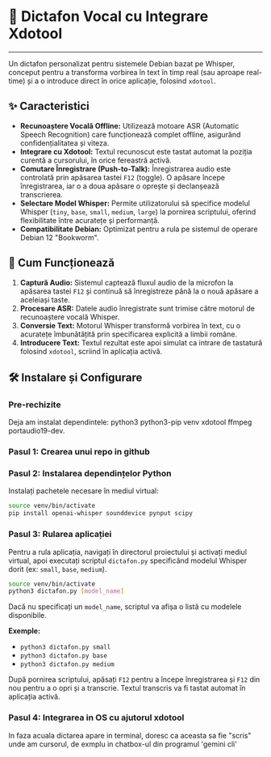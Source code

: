 # 🎤 Dictafon Vocal cu Integrare Xdotool

---

Un dictafon personalizat pentru sistemele Debian bazat pe Whisper, conceput pentru a transforma vorbirea în text în timp real (sau aproape real-time) și a o introduce direct în orice aplicație, folosind `xdotool`.

## ✨ Caracteristici

*   **Recunoaștere Vocală Offline:** Utilizează motoare ASR (Automatic Speech Recognition) care funcționează complet offline, asigurând confidențialitatea și viteza.
*   **Integrare cu Xdotool:** Textul recunoscut este tastat automat la poziția curentă a cursorului, în orice fereastră activă.
*   **Comutare Înregistrare (Push-to-Talk):** Înregistrarea audio este controlată prin apăsarea tastei `F12` (toggle). O apăsare începe înregistrarea, iar o a doua apăsare o oprește și declanșează transcrierea.
*   **Selectare Model Whisper:** Permite utilizatorului să specifice modelul Whisper (`tiny`, `base`, `small`, `medium`, `large`) la pornirea scriptului, oferind flexibilitate între acuratețe și performanță.
*   **Compatibilitate Debian:** Optimizat pentru a rula pe sistemul de operare Debian 12 "Bookworm".

## 🚀 Cum Funcționează

1.  **Captură Audio:** Sistemul captează fluxul audio de la microfon la apăsarea tastei `F12` și continuă să înregistreze până la o nouă apăsare a aceleiași taste.
2.  **Procesare ASR:** Datele audio înregistrate sunt trimise către motorul de recunoaștere vocală Whisper.
3.  **Conversie Text:** Motorul Whisper transformă vorbirea în text, cu o acuratețe îmbunătățită prin specificarea explicită a limbii române.
4.  **Introducere Text:** Textul rezultat este apoi simulat ca intrare de tastatură folosind `xdotool`, scriind în aplicația activă.

## 🛠️ Instalare și Configurare

### Pre-rechizite
Deja am instalat dependintele: python3 python3-pip venv xdotool ffmpeg portaudio19-dev.

### Pasul 1: Crearea unui repo in github

### Pasul 2: Instalarea dependințelor Python

Instalați pachetele necesare în mediul virtual:

```bash
source venv/bin/activate
pip install openai-whisper sounddevice pynput scipy
```

### Pasul 3: Rularea aplicației

Pentru a rula aplicația, navigați în directorul proiectului și activați mediul virtual, apoi executați scriptul `dictafon.py` specificând modelul Whisper dorit (ex: `small`, `base`, `medium`).

```bash
source venv/bin/activate
python3 dictafon.py [model_name]
```

Dacă nu specificați un `model_name`, scriptul va afișa o listă cu modelele disponibile.

**Exemple:**

*   `python3 dictafon.py small`
*   `python3 dictafon.py base`
*   `python3 dictafon.py medium`

După pornirea scriptului, apăsați `F12` pentru a începe înregistrarea și `F12` din nou pentru a o opri și a transcrie. Textul transcris va fi tastat automat în aplicația activă.

### Pasul 4: Integrarea in OS cu ajutorul xdotool
In faza acuala dictarea apare in terminal, doresc ca aceasta sa fie "scris" unde am cursorul, de exmplu in chatbox-ul din programul 'gemini cli'